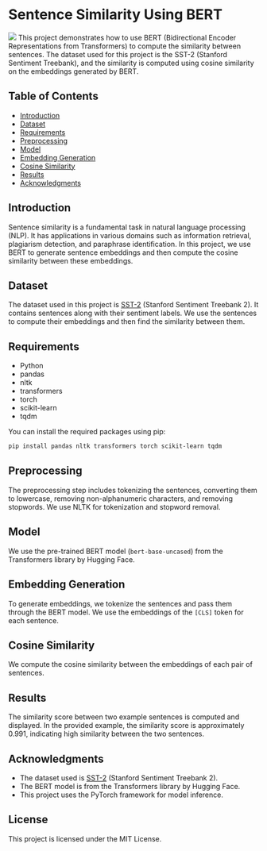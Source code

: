 # Sentence Similarity Using BERT
![](https://miro.medium.com/v2/resize:fit:1280/1*WhtDBvnmtYaujDRCZOIx4w.jpeg)
This project demonstrates how to use BERT (Bidirectional Encoder Representations from Transformers) to compute the similarity between sentences. 
The dataset used for this project is the SST-2 (Stanford Sentiment Treebank), and the similarity is computed using cosine similarity on the embeddings generated by BERT.

## Table of Contents
- [Introduction](#introduction)
- [Dataset](#dataset)
- [Requirements](#requirements)
- [Preprocessing](#preprocessing)
- [Model](#model)
- [Embedding Generation](#embedding-generation)
- [Cosine Similarity](#cosine-similarity)
- [Results](#results)
- [Acknowledgments](#acknowledgments)

## Introduction

Sentence similarity is a fundamental task in natural language processing (NLP). It has applications in various domains such as information retrieval, plagiarism detection, and paraphrase identification. 
In this project, we use BERT to generate sentence embeddings and then compute the cosine similarity between these embeddings.

## Dataset

The dataset used in this project is [SST-2](https://www.kaggle.com/datasets/thedevastator/nli-dataset-for-sentence-understanding/data?select=sst2_train.csv) (Stanford Sentiment Treebank 2). 
It contains sentences along with their sentiment labels. We use the sentences to compute their embeddings and then find the similarity between them.

## Requirements

- Python 
- pandas
- nltk
- transformers
- torch
- scikit-learn
- tqdm

You can install the required packages using pip:

```bash
pip install pandas nltk transformers torch scikit-learn tqdm
```

## Preprocessing

The preprocessing step includes tokenizing the sentences, converting them to lowercase, removing non-alphanumeric characters, and removing stopwords. We use NLTK for tokenization and stopword removal.

## Model

We use the pre-trained BERT model (`bert-base-uncased`) from the Transformers library by Hugging Face.

## Embedding Generation

To generate embeddings, we tokenize the sentences and pass them through the BERT model. We use the embeddings of the `[CLS]` token for each sentence.

## Cosine Similarity

We compute the cosine similarity between the embeddings of each pair of sentences.

## Results

The similarity score between two example sentences is computed and displayed. In the provided example, the similarity score is approximately 0.991, indicating high similarity between the two sentences.

## Acknowledgments

- The dataset used is [SST-2](https://www.kaggle.com/datasets/thedevastator/nli-dataset-for-sentence-understanding/data?select=sst2_train.csv) (Stanford Sentiment Treebank 2).
- The BERT model is from the Transformers library by Hugging Face.
- This project uses the PyTorch framework for model inference.

## License

This project is licensed under the MIT License.
